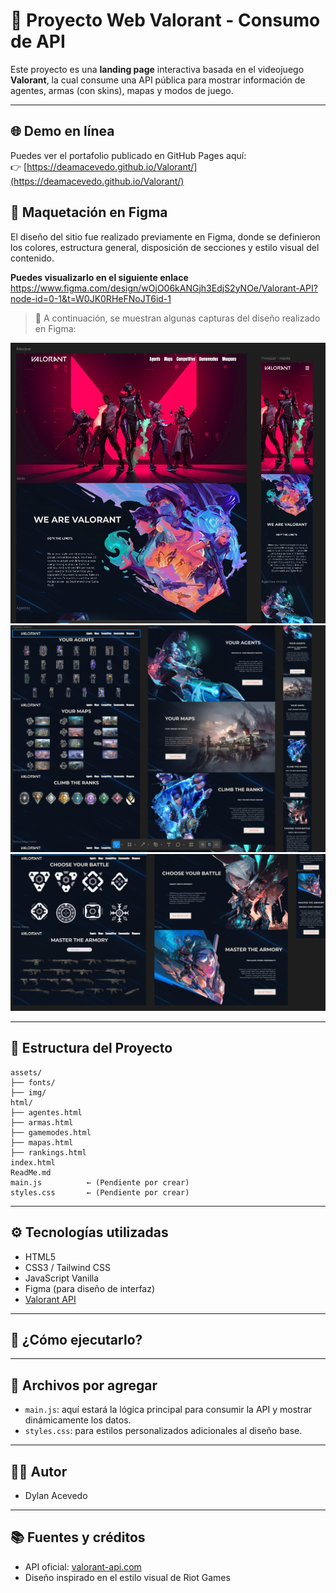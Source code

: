 # 🔫 Proyecto Web Valorant - Consumo de API

Este proyecto es una **landing page** interactiva basada en el videojuego **Valorant**, la cual consume una API pública para mostrar información de agentes, armas (con skins), mapas y modos de juego.

---

## 🌐 Demo en línea

Puedes ver el portafolio publicado en GitHub Pages aquí:  
👉 [https://deamacevedo.github.io/Valorant/](https://deamacevedo.github.io/Valorant/)  

## 🎨 Maquetación en Figma

El diseño del sitio fue realizado previamente en Figma, donde se definieron los colores, estructura general, disposición de secciones y estilo visual del contenido.

**Puedes visualizarlo en el siguiente enlace**
https://www.figma.com/design/wOjO06kANGjh3EdjS2yNOe/Valorant-API?node-id=0-1&t=W0JK0RHeFNoJT6id-1

> 🔽 A continuación, se muestran algunas capturas del diseño realizado en Figma:

![Diseño Agentes](./assets/foto1.webp)
![Diseño Armas](./assets/foto2.png)
![Diseño Armas](./assets/foto3.png)

---

## 📁 Estructura del Proyecto

```plaintext
assets/
├── fonts/
├── img/
html/
├── agentes.html
├── armas.html
├── gamemodes.html
├── mapas.html
├── rankings.html
index.html
ReadMe.md
main.js          ← (Pendiente por crear)
styles.css       ← (Pendiente por crear)
```

---

## ⚙️ Tecnologías utilizadas

- HTML5
- CSS3 / Tailwind CSS 
- JavaScript Vanilla
- Figma (para diseño de interfaz)
- [Valorant API](https://valorant-api.com/)

---

## 🚀 ¿Cómo ejecutarlo?



---

## 📌 Archivos por agregar

- `main.js`: aquí estará la lógica principal para consumir la API y mostrar dinámicamente los datos.
- `styles.css`: para estilos personalizados adicionales al diseño base.

---

## 👨‍💻 Autor

- Dylan Acevedo

---

## 📚 Fuentes y créditos

- API oficial: [valorant-api.com](https://valorant-api.com/)
- Diseño inspirado en el estilo visual de Riot Games